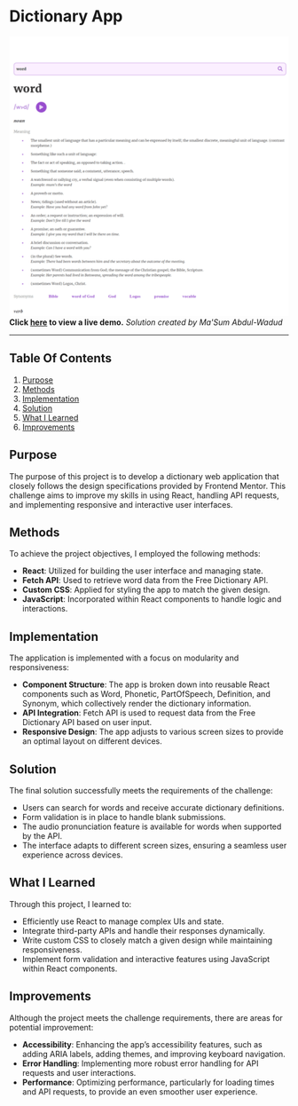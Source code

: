 # Dictionary App

![Preview Image](https://raw.githubusercontent.com/masum-aw2000/dictionary-app/main/public/img/desktop.png)
__Click [here](#) to view a live demo.__
*Solution created by Ma'Sum Abdul-Wadud*


---

## Table Of Contents
1. [Purpose](#purpose)
2. [Methods](#methods)
3. [Implementation](#implementation)
4. [Solution](#solution)
5. [What I Learned](#what-i-learned)
6. [Improvements](#improvements)


## Purpose
The purpose of this project is to develop a dictionary web application that closely follows the design specifications provided by Frontend Mentor. This challenge aims to improve my skills in using React, handling API requests, and implementing responsive and interactive user interfaces.

## Methods
To achieve the project objectives, I employed the following methods:
- **React**: Utilized for building the user interface and managing state.
- **Fetch API**: Used to retrieve word data from the Free Dictionary API.
- **Custom CSS**: Applied for styling the app to match the given design.
- **JavaScript**: Incorporated within React components to handle logic and interactions.

## Implementation
The application is implemented with a focus on modularity and responsiveness:
- **Component Structure**: The app is broken down into reusable React components such as Word, Phonetic, PartOfSpeech, Definition, and Synonym, which collectively render the dictionary information.
- **API Integration**: Fetch API is used to request data from the Free Dictionary API based on user input.
- **Responsive Design**: The app adjusts to various screen sizes to provide an optimal layout on different devices.

## Solution
The final solution successfully meets the requirements of the challenge:
- Users can search for words and receive accurate dictionary definitions.
- Form validation is in place to handle blank submissions.
- The audio pronunciation feature is available for words when supported by the API.
- The interface adapts to different screen sizes, ensuring a seamless user experience across devices.

## What I Learned
Through this project, I learned to:
- Efficiently use React to manage complex UIs and state.
- Integrate third-party APIs and handle their responses dynamically.
- Write custom CSS to closely match a given design while maintaining responsiveness.
- Implement form validation and interactive features using JavaScript within React components.

## Improvements
Although the project meets the challenge requirements, there are areas for potential improvement:
- **Accessibility**: Enhancing the app’s accessibility features, such as adding ARIA labels, adding themes, and improving keyboard navigation.
- **Error Handling**: Implementing more robust error handling for API requests and user interactions.
- **Performance**: Optimizing performance, particularly for loading times and API requests, to provide an even smoother user experience.
